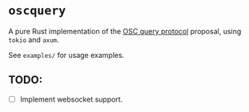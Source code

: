 # `oscquery`

A pure Rust implementation of the [OSC query protocol](https://github.com/Vidvox/OSCQueryProposal) proposal, using
`tokio` and `axum`.

See `examples/` for usage examples.

## TODO:
- [ ] Implement websocket support.